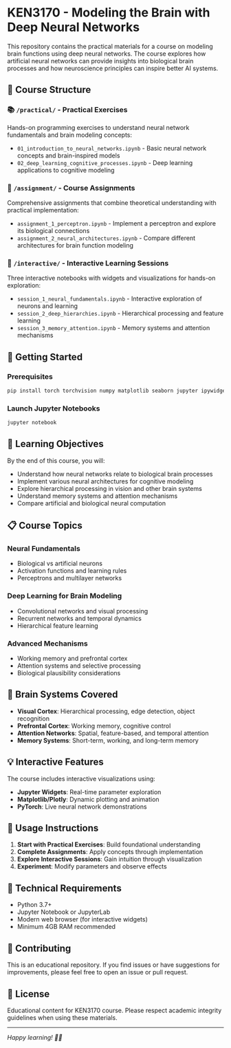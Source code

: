 # KEN3170 - Modeling the Brain with Deep Neural Networks

This repository contains the practical materials for a course on modeling brain functions using deep neural networks. The course explores how artificial neural networks can provide insights into biological brain processes and how neuroscience principles can inspire better AI systems.

## 🧠 Course Structure

### 📚 `/practical/` - Practical Exercises
Hands-on programming exercises to understand neural network fundamentals and brain modeling concepts:
- `01_introduction_to_neural_networks.ipynb` - Basic neural network concepts and brain-inspired models
- `02_deep_learning_cognitive_processes.ipynb` - Deep learning applications to cognitive modeling

### 📝 `/assignment/` - Course Assignments  
Comprehensive assignments that combine theoretical understanding with practical implementation:
- `assignment_1_perceptron.ipynb` - Implement a perceptron and explore its biological connections
- `assignment_2_neural_architectures.ipynb` - Compare different architectures for brain function modeling

### 🔬 `/interactive/` - Interactive Learning Sessions
Three interactive notebooks with widgets and visualizations for hands-on exploration:
- `session_1_neural_fundamentals.ipynb` - Interactive exploration of neurons and learning
- `session_2_deep_hierarchies.ipynb` - Hierarchical processing and feature learning  
- `session_3_memory_attention.ipynb` - Memory systems and attention mechanisms

## 🚀 Getting Started

### Prerequisites
```bash
pip install torch torchvision numpy matplotlib seaborn jupyter ipywidgets plotly opencv-python pillow scikit-learn
```

### Launch Jupyter Notebooks
```bash
jupyter notebook
```

## 🎯 Learning Objectives

By the end of this course, you will:
- Understand how neural networks relate to biological brain processes
- Implement various neural architectures for cognitive modeling
- Explore hierarchical processing in vision and other brain systems  
- Understand memory systems and attention mechanisms
- Compare artificial and biological neural computation

## 📋 Course Topics

### Neural Fundamentals
- Biological vs artificial neurons
- Activation functions and learning rules
- Perceptrons and multilayer networks

### Deep Learning for Brain Modeling
- Convolutional networks and visual processing
- Recurrent networks and temporal dynamics
- Hierarchical feature learning

### Advanced Mechanisms
- Working memory and prefrontal cortex
- Attention systems and selective processing
- Biological plausibility considerations

## 🧬 Brain Systems Covered

- **Visual Cortex**: Hierarchical processing, edge detection, object recognition
- **Prefrontal Cortex**: Working memory, cognitive control
- **Attention Networks**: Spatial, feature-based, and temporal attention
- **Memory Systems**: Short-term, working, and long-term memory

## 💡 Interactive Features

The course includes interactive visualizations using:
- **Jupyter Widgets**: Real-time parameter exploration
- **Matplotlib/Plotly**: Dynamic plotting and animation
- **PyTorch**: Live neural network demonstrations

## 📖 Usage Instructions

1. **Start with Practical Exercises**: Build foundational understanding
2. **Complete Assignments**: Apply concepts through implementation  
3. **Explore Interactive Sessions**: Gain intuition through visualization
4. **Experiment**: Modify parameters and observe effects

## 🔧 Technical Requirements

- Python 3.7+
- Jupyter Notebook or JupyterLab
- Modern web browser (for interactive widgets)
- Minimum 4GB RAM recommended

## 🤝 Contributing

This is an educational repository. If you find issues or have suggestions for improvements, please feel free to open an issue or pull request.

## 📄 License

Educational content for KEN3170 course. Please respect academic integrity guidelines when using these materials.

---

*Happy learning! 🧠✨*